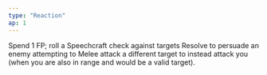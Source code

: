```yaml
---
type: "Reaction"
ap: 1
---
```


Spend 1 FP; roll a Speechcraft check against targets Resolve to persuade an enemy attempting to Melee attack a different target to instead attack you (when you are also in range and would be a valid target). 